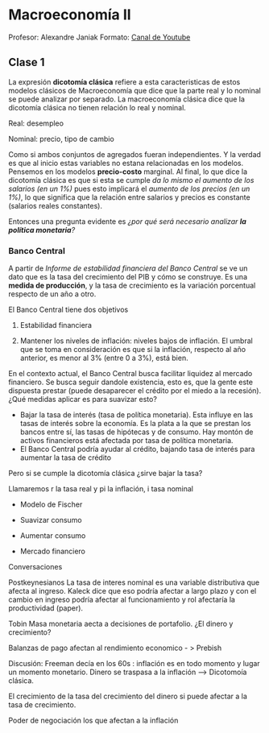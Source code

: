 # Macroeconomía II

Profesor: Alexandre Janiak
Formato: [Canal de Youtube](https://www.youtube.com/watch?v=iPXpI_E1pK8)

## Clase 1

La expresión **dicotomía clásica** refiere a esta caracteristicas de estos modelos clásicos de Macroeconomía que dice que la parte real y lo nominal se puede analizar por separado. La macroeconomía clásica dice que la dicotomía clásica no tienen relación lo real y nominal.

Real: desempleo

Nominal: precio, tipo de cambio

Como si ambos conjuntos de agregados fueran independientes. Y la verdad es que al inicio estas variables no estana relacionadas en los modelos. Pensemos en los modelos **precio-costo** marginal. Al final, lo que dice la dicotomía clásica es que si esta se cumple *da lo mismo el aumento de los salarios (en un 1%)* pues esto implicará el *aumento de los precios (en un 1%)*, lo que significa que la relación entre salarios y precios es constante (salarios reales constantes).

Entonces una pregunta evidente es _¿por qué será necesario analizar **la política monetaria**?_

### Banco Central

A partir de *Informe de estabilidad financiera del Banco Central*  se ve un dato que es la tasa del crecimiento del PIB y cómo se construye. Es una **medida de producción**, y la tasa de crecimiento es la variación porcentual respecto de un año a otro.

El Banco Central tiene dos objetivos

1. Estabilidad financiera

2. Mantener los niveles de inflación: niveles bajos de inflación. El umbral que se toma en consideración es que si la inflación, respecto al año anterior, es menor al 3% (entre 0 a 3%), está bien.


En el contexto actual, el Banco Central busca facilitar liquidez al mercado financiero. Se busca seguir dandole existencia, esto es, que la gente este dispuesta prestar (puede desaparecer el crédito por el miedo a la recesión). ¿Qué medidas aplicar es para suavizar esto?

  - Bajar la tasa de interés (tasa de política monetaria). Esta influye en las tasas de interés sobre la economía. Es la plata a la que se prestan los bancos entre sí, las tasas de hipótecas y de consumo. Hay montón de activos financieros está afectada por tasa de política monetaria.
  - El Banco Central podría ayudar al crédito, bajando tasa de interés para aumentar la tasa de crédito


  Pero si se cumple la dicotomía clásica ¿sirve bajar la tasa?

  Llamaremos r la tasa real y pi la inflación, i tasa nominal



- Modelo de Fischer

- Suavizar consumo
- Aumentar consumo
- Mercado financiero

Conversaciones

Postkeynesianos
La tasa de interes nominal es una variable distributiva que afecta al ingreso. Kaleck dice que eso podría afectar a largo plazo y con el cambio en ingreso podría afectar al funcionamiento y rol afectaría la productividad (paper).

Tobin
Masa monetaria aecta a decisiones de portafolio. ¿El dinero y crecimiento?

Balanzas de pago afectan al rendimiento economico - > Prebish

Discusión:
Freeman decía en los 60s : inflación es en todo momento y lugar un momento monetario. Dinero se traspasa a la inflación --> Dicotomoía clásica.

El crecimiento de la tasa del crecimiento del dinero si puede afectar a la tasa de crecimiento.

Poder de negociación los que afectan a la inflación
